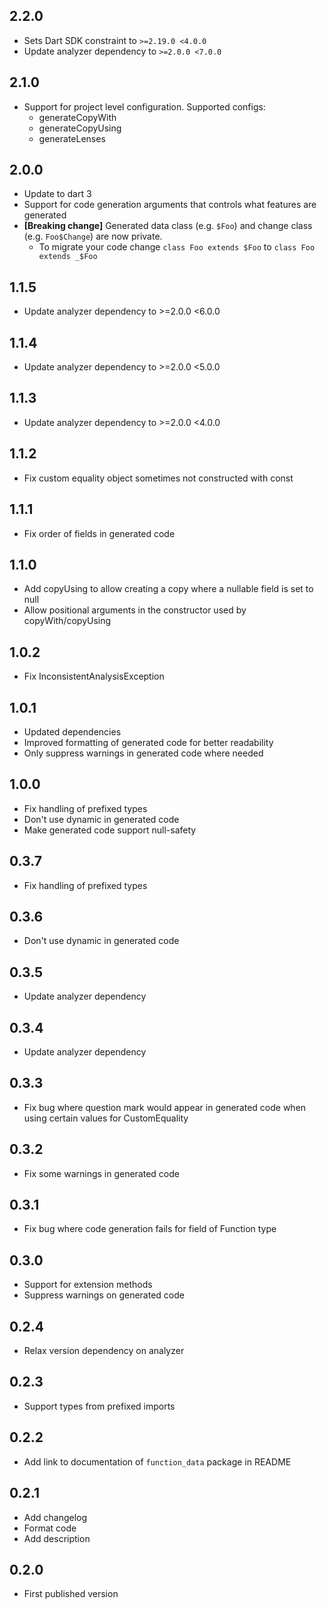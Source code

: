## 2.2.0

- Sets Dart SDK constraint to `>=2.19.0 <4.0.0`
- Update analyzer dependency to `>=2.0.0 <7.0.0`

## 2.1.0

- Support for project level configuration. Supported configs:
  -  generateCopyWith
  -  generateCopyUsing
  -  generateLenses

## 2.0.0

- Update to dart 3
- Support for code generation arguments that controls what features are generated
- **[Breaking change]** Generated data class (e.g. `$Foo`) and change class (e.g. `Foo$Change`) are now private.
  - To migrate your code change `class Foo extends $Foo` to `class Foo extends _$Foo`

## 1.1.5

- Update analyzer dependency to >=2.0.0 <6.0.0

## 1.1.4

- Update analyzer dependency to >=2.0.0 <5.0.0

## 1.1.3

- Update analyzer dependency to >=2.0.0 <4.0.0

## 1.1.2

- Fix custom equality object sometimes not constructed with const

## 1.1.1

- Fix order of fields in generated code

## 1.1.0

- Add copyUsing to allow creating a copy where a nullable field is set to null
- Allow positional arguments in the constructor used by copyWith/copyUsing

## 1.0.2

- Fix InconsistentAnalysisException

## 1.0.1

- Updated dependencies
- Improved formatting of generated code for better readability
- Only suppress warnings in generated code where needed

## 1.0.0

- Fix handling of prefixed types
- Don't use dynamic in generated code
- Make generated code support null-safety

## 0.3.7

- Fix handling of prefixed types

## 0.3.6

- Don't use dynamic in generated code

## 0.3.5

- Update analyzer dependency

## 0.3.4

- Update analyzer dependency

## 0.3.3

- Fix bug where question mark would appear in generated code when using certain values
  for CustomEquality

## 0.3.2

- Fix some warnings in generated code

## 0.3.1

- Fix bug where code generation fails for field of Function type

## 0.3.0

- Support for extension methods
- Suppress warnings on generated code

## 0.2.4

- Relax version dependency on analyzer

## 0.2.3

- Support types from prefixed imports

## 0.2.2

- Add link to documentation of `function_data` package in README

## 0.2.1

- Add changelog
- Format code
- Add description

## 0.2.0

- First published version
